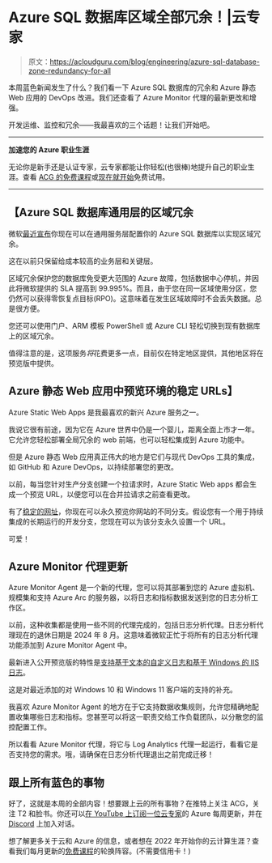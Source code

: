 # Azure SQL 数据库区域全部冗余！|云专家

> 原文：<https://acloudguru.com/blog/engineering/azure-sql-database-zone-redundancy-for-all>

本周蓝色新闻发生了什么？我们看一下 Azure SQL 数据库的冗余和 Azure 静态 Web 应用的 DevOps 改进。我们还查看了 Azure Monitor 代理的最新更改和增强。

开发运维、监控和冗余——我最喜欢的三个话题！让我们开始吧。

* * *

**加速您的 Azure 职业生涯**

无论你是新手还是认证专家，云专家都能让你轻松(也很棒)地提升自己的职业生涯。查看 [ACG 的免费课程](https://acloudguru.com/blog/news/whats-free-at-acg)或[现在就开始](https://acloudguru.com/pricing)免费试用。

* * *

## 【Azure SQL 数据库通用层的区域冗余

微软[最近宣布](https://techcommunity.microsoft.com/t5/azure-sql-blog/zone-redundancy-for-azure-sql-database-general-purpose-tier/ba-p/3280376)你现在可以在通用服务层配置你的 Azure SQL 数据库以实现区域冗余。

这在以前只保留给成本较高的业务层和关键层。

区域冗余保护您的数据库免受更大范围的 Azure 故障，包括数据中心停机，并因此将微软提供的 SLA 提高到 99.995%。而且，由于您在同一区域使用分区，您仍然可以获得零恢复点目标(RPO)。这意味着在发生区域故障时不会丢失数据。总是很方便。

您还可以使用门户、ARM 模板 PowerShell 或 Azure CLI 轻松切换到现有数据库上的区域冗余。

值得注意的是，这项服务*将*花费更多一点，目前仅在特定地区提供，其他地区将在预览版中提供。

## **Azure 静态 Web 应用中预览环境的稳定 URLs】**

Azure Static Web Apps 是我最喜欢的新兴 Azure 服务之一。

我说它很有前途，因为它在 Azure 世界中仍是一个婴儿，距离全面上市才一年。它允许您轻松部署全局冗余的 web 前端，也可以轻松集成到 Azure 功能中。

但是 Azure 静态 Web 应用真正伟大的地方是它们与现代 DevOps 工具的集成，如 GitHub 和 Azure DevOps，以持续部署您的更改。

以前，每当您针对生产分支创建一个拉请求时，Azure Static Web apps 都会生成一个预览 URL，以便您可以在合并拉请求之前查看更改。

有了[稳定的网址](https://azure.microsoft.com/en-au/updates/public-preview-stable-urls-for-preview-environments-in-azure-static-web-apps/)，你现在可以永久预览你网站的不同分支。假设您有一个用于持续集成的长期运行的开发分支，您现在可以为该分支永久设置一个 URL。

可爱！

## **Azure Monitor 代理更新**

Azure Monitor Agent 是一个新的代理，您可以将其部署到您的 Azure 虚拟机、规模集和支持 Azure Arc 的服务器，以将日志和指标数据发送到您的日志分析工作区。

以前，这种收集都是使用一些不同的代理完成的，包括日志分析代理。日志分析代理现在的退休日期是 2024 年 8 月。这意味着微软正忙于将所有的日志分析代理功能添加到 Azure Monitor Agent 中。

最新进入公开预览版的特性是[支持基于文本的自定义日志和基于 Windows 的 IIS 日志](https://azure.microsoft.com/en-au/updates/public-preview-azure-monitoring-agent-supports-custom-and-iis-logs/)。

这是对最近添加的对 Windows 10 和 Windows 11 客户端的支持的补充。

我喜欢 Azure Monitor Agent 的地方在于它支持数据收集规则，允许您精确地配置收集哪些日志和指标。您甚至可以将这一职责交给工作负载团队，以分散您的监控配置工作。

所以看看 Azure Monitor 代理，将它与 Log Analytics 代理一起运行，看看它是否支持您的需求。哦，请确保在日志分析代理退出之前完成迁移！

## 跟上所有蓝色的事物

好了，这就是本周的全部内容！想要跟上云的所有事物？在推特上关注 ACG，关注 T2 和脸书。你还可以[在 YouTube 上订阅一位云专家](https://www.youtube.com/c/AcloudGuru/?sub_confirmation=1)的 Azure 每周更新，并在 [Discord](https://discord.gg/zbvhJz66VE) 上加入对话。

想了解更多关于云和 Azure 的信息，或者想在 2022 年开始你的云计算生涯？查看我们每月更新的[免费课程](https://acloudguru.com/blog/news/whats-free-at-acg)的轮换阵容。(不需要信用卡！)